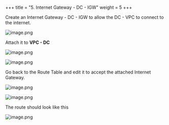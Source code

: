 +++
title = "5. Internet Gateway - DC - IGW"
weight = 5
+++


Create an Internet Gateway - DC - IGW to allow the DC - VPC to connect to the internet.


![image.png](/images/004-iv-setup-vpc-dc-resources/18-456701-image.png)


Attach it to **VPC - DC**


![image.png](/images/004-iv-setup-vpc-dc-resources/18-327350-image.png)


![image.png](/images/004-iv-setup-vpc-dc-resources/18-848385-image.png)


Go back to the Route Table and edit it to accept the attached Internet Gateway.


![image.png](/images/004-iv-setup-vpc-dc-resources/18-798691-image.png)


![image.png](/images/004-iv-setup-vpc-dc-resources/18-464905-image.png)


The route should look like this


![image.png](/images/004-iv-setup-vpc-dc-resources/18-806569-image.png)


